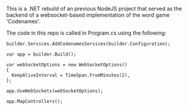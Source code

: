 This is a .NET rebuild of an previous NodeJS project that served as the backend of a websocket-based implementation of the word game 'Codenames'.

The code in this repo is called in Program.cs using the following:

    builder.Services.AddCodenamesServices(builder.Configuration);

    var app = builder.Build();

    var webSocketOptions = new WebSocketOptions()
    {
      KeepAliveInterval = TimeSpan.FromMinutes(2),
    };

    app.UseWebSockets(webSocketOptions);

    app.MapControllers();
